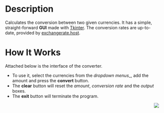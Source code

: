 # Description

Calculates the conversion between two given currencies. It has a simple, straight-forward **GUI** made with [Tkinter](https://docs.python.org/3/library/tkinter.html).
The conversion rates are up-to-date, provided by [exchangerate.host](https://exchangerate.host/#/docs). 

# How It Works

Attached below is the interface of the converter. 

 - To use it, select the currencies from the _dropdown menus__, add the amount and press the **convert** button. 
 - The **clear** button will reset the _amount_, _conversion rate_ and the _output_ boxes. 
 - The **exit** button will terminate the program.

<img style="float: right;" src="https://i.imgur.com/2fVS1RK.jpeg">
